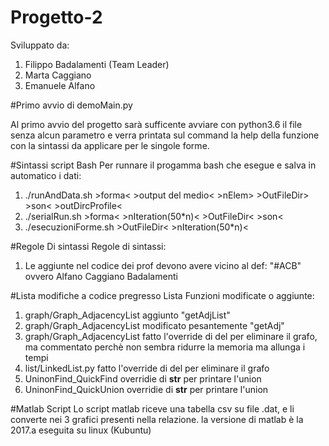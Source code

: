 # Progetto-2
Sviluppato da:
1) Filippo Badalamenti (Team Leader)
2) Marta Caggiano
3) Emanuele Alfano

#Primo avvio di demoMain.py

Al primo avvio del progetto sarà sufficente avviare con python3.6 il file senza alcun parametro e verra printata sul command la help della funzione con la sintassi da applicare per le singole forme.

#Sintassi script Bash
Per runnare il progamma bash che esegue e salva in automatico i dati:

1) ./runAndData.sh >forma< >output del medio< >nElem> >OutFileDir> >son< >outDircProfile< 
2) ./serialRun.sh >forma<  >nIteration(50*n)<  >OutFileDir<  >son< 
3) ./esecuzioniForme.sh >OutFileDir< >nIteration(50*n)<

#Regole Di sintassi
Regole di sintassi:
1) Le aggiunte nel codice dei prof devono avere vicino al def:
"#ACB" ovvero Alfano Caggiano Badalamenti

#Lista modifiche a codice pregresso
Lista Funzioni modificate o aggiunte:
1) graph/Graph_AdjacencyList aggiunto "getAdjList"
2) graph/Graph_AdjacencyList modificato pesantemente "getAdj"
3) graph/Graph_AdjacencyList fatto l'override di del per eliminare il grafo, ma commentato perchè non sembra ridurre la memoria ma allunga i tempi
4) list/LinkedList.py fatto l'override di del per eliminare il grafo
5) UninonFind_QuickFind overridie di __str__ per printare l'union
6) UninonFind_QuickUnion overridie di __str__ per printare l'union

#Matlab Script
Lo script matlab riceve una tabella csv su file .dat, e li converte nei 3 grafici presenti nella relazione.
la versione di matlab è la 2017.a eseguita su linux (Kubuntu)